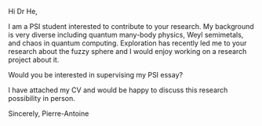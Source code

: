 Hi Dr He,

I am a PSI student interested to contribute to your research.  My background is very diverse including quantum many-body physics, Weyl semimetals, and chaos in quantum computing. Exploration has recently led me to your research about the fuzzy sphere and I would enjoy working on a research project about it.    

Would you be interested in supervising my PSI essay?

I have attached my CV and would be happy to discuss this research possibility in person.
 
Sincerely, 
Pierre-Antoine




